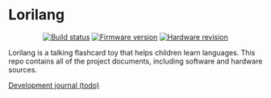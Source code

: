 # Lorilang
<div align="center">

[![Build status](https://img.shields.io/github/actions/workflow/status/Otter-and-Seal/lorilang/build.yml?style=flat-square)](https://github.com/Otter-and-Seal/lorilang/actions)
[![Firmware version](https://img.shields.io/badge/fw%20version-pre--alpha-blue?style=flat-square)](https://github.com/Otter-and-Seal/lorilang/releases)
[![Hardware revision](https://img.shields.io/badge/hw%20revision-pvt-red?style=flat-square)](https://www.google.com)

</div>

Lorilang is a talking flashcard toy that helps children learn languages. This repo contains all of the project documents, including software and hardware sources.

[Development journal (todo)](https://www.google.com)